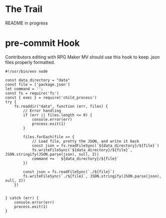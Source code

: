 # The Trail
README in progress

# pre-commit Hook
Contributors editing with RPG Maker MV should use this hook to keep .json files properly formatted.
```
#!/usr/bin/env node

const data_directory = "data"
const file = ['package.json']
let command = '';
const fs = require('fs')
const { exec } = require('child_process')
try {
    fs.readdir("data", function (err, files) {
        // Error handling
        if (err || files.length <= 0) {
            console.error(err)
            process.exit(1)
        }

        files.forEach(file => {
            // Load file, pretty the JSON, and write it back
            const json = fs.readFileSync(`${data_directory}/${file}`)
            fs.writeFileSync(`${data_directory}/${file}`, JSON.stringify(JSON.parse(json), null, 2))
            command += ` ${data_directory}/${file}`
        })

        const json = fs.readFileSync(`./${file}`)
        fs.writeFileSync(`./${file}`, JSON.stringify(JSON.parse(json), null, 2))
    })
    

} catch (err) {
    console.error(err)
    process.exit(1)
}
```
